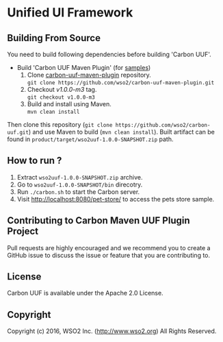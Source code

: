 # Unified UI Framework

## Building From Source

You need to build following dependencies before building 'Carbon UUF'.

- Build 'Carbon UUF Maven Plugin' (for [samples](samples/sample4))
  1. Clone [carbon-uuf-maven-plugin](https://github.com/wso2/carbon-uuf-maven-plugin) repository.<br/>`git clone https://github.com/wso2/carbon-uuf-maven-plugin.git`
  2. Checkout *v1.0.0-m3* tag.<br/>`git checkout v1.0.0-m3`
  3. Build and install using Maven.<br/> `mvn clean install`

Then clone this repository (`git clone https://github.com/wso2/carbon-uuf.git`) and use Maven to build (`mvn clean install`). Built artifact can be found in `product/target/wso2uuf-1.0.0-SNAPSHOT.zip` path.

## How to run ?

1. Extract `wso2uuf-1.0.0-SNAPSHOT.zip` archive.
2. Go to `wso2uuf-1.0.0-SNAPSHOT/bin` direcotry.
4. Run `./carbon.sh` to start the Carbon server.
5. Visit [http://localhost:8080/pet-store/](http://localhost:8080/pets-store/) to access the pets store sample.

## Contributing to Carbon Maven UUF Plugin Project

Pull requests are highly encouraged and we recommend you to create a GitHub issue to discuss the issue or feature that you are contributing to.  

## License

Carbon UUF is available under the Apache 2.0 License.

## Copyright

Copyright (c) 2016, WSO2 Inc. (http://www.wso2.org) All Rights Reserved.
